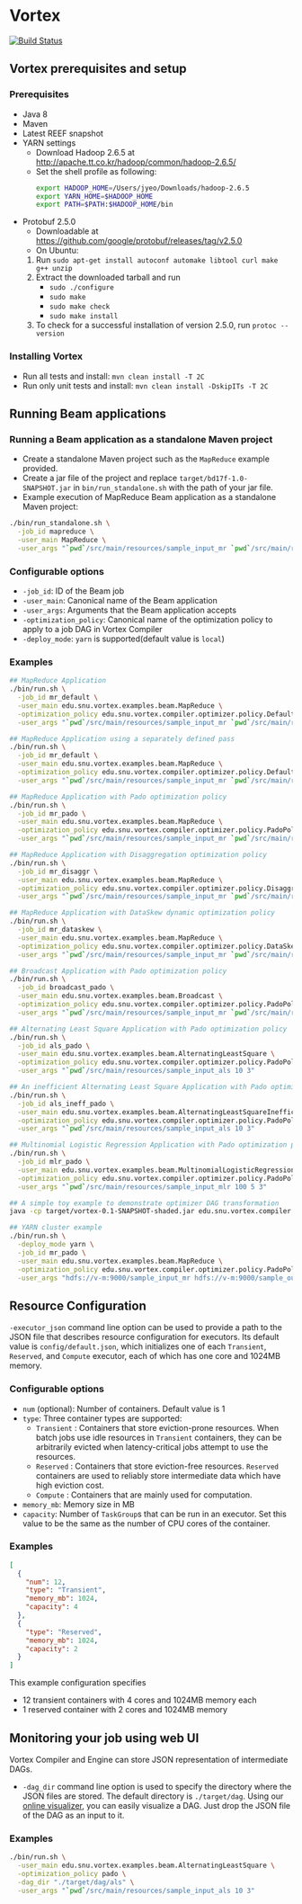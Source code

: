 # Vortex 
[![Build Status](https://cmsbuild.snu.ac.kr/buildStatus/icon?job=Vortex-master)](https://cmsbuild.snu.ac.kr/job/Vortex-master/)

## Vortex prerequisites and setup

### Prerequisites
* Java 8
* Maven
* Latest REEF snapshot
* YARN settings
    * Download Hadoop 2.6.5 at http://apache.tt.co.kr/hadoop/common/hadoop-2.6.5/
    * Set the shell profile as following:
        ```bash
        export HADOOP_HOME=/Users/jyeo/Downloads/hadoop-2.6.5
        export YARN_HOME=$HADOOP_HOME
        export PATH=$PATH:$HADOOP_HOME/bin
        ```
* Protobuf 2.5.0
    * Downloadable at https://github.com/google/protobuf/releases/tag/v2.5.0
    * On Ubuntu:
    1. Run `sudo apt-get install autoconf automake libtool curl make g++ unzip`
    2. Extract the downloaded tarball and run
        * `sudo ./configure`
        * `sudo make`
        * `sudo make check`
        * `sudo make install`
    3. To check for a successful installation of version 2.5.0, run `protoc --version`

### Installing Vortex
* Run all tests and install: `mvn clean install -T 2C`
* Run only unit tests and install: `mvn clean install -DskipITs -T 2C`

## Running Beam applications
### Running a Beam application as a standalone Maven project
* Create a standalone Maven project such as the `MapReduce` example provided.
* Create a jar file of the project and replace `target/bd17f-1.0-SNAPSHOT.jar` in `bin/run_standalone.sh` with the path of your jar file.
* Example execution of MapReduce Beam application as a standalone Maven project:
```bash
./bin/run_standalone.sh \
  -job_id mapreduce \
  -user_main MapReduce \
  -user_args "`pwd`/src/main/resources/sample_input_mr `pwd`/src/main/resources/sample_output"
```
### Configurable options
* `-job_id`: ID of the Beam job
* `-user_main`: Canonical name of the Beam application
* `-user_args`: Arguments that the Beam application accepts
* `-optimization_policy`: Canonical name of the optimization policy to apply to a job DAG in Vortex Compiler
* `-deploy_mode`: `yarn` is supported(default value is `local`)

### Examples
```bash
## MapReduce Application
./bin/run.sh \
  -job_id mr_default \
  -user_main edu.snu.vortex.examples.beam.MapReduce \
  -optimization_policy edu.snu.vortex.compiler.optimizer.policy.DefaultPolicy \
  -user_args "`pwd`/src/main/resources/sample_input_mr `pwd`/src/main/resources/sample_output"

## MapReduce Application using a separately defined pass
./bin/run.sh \
  -job_id mr_default \
  -user_main edu.snu.vortex.examples.beam.MapReduce \
  -optimization_policy edu.snu.vortex.compiler.optimizer.policy.DefaultPolicyWithSeparatePass \
  -user_args "`pwd`/src/main/resources/sample_input_mr `pwd`/src/main/resources/sample_output"

## MapReduce Application with Pado optimization policy
./bin/run.sh \
  -job_id mr_pado \
  -user_main edu.snu.vortex.examples.beam.MapReduce \
  -optimization_policy edu.snu.vortex.compiler.optimizer.policy.PadoPolicy \
  -user_args "`pwd`/src/main/resources/sample_input_mr `pwd`/src/main/resources/sample_output"

## MapReduce Application with Disaggregation optimization policy
./bin/run.sh \
  -job_id mr_disaggr \
  -user_main edu.snu.vortex.examples.beam.MapReduce \
  -optimization_policy edu.snu.vortex.compiler.optimizer.policy.DisaggregationPolicy \
  -user_args "`pwd`/src/main/resources/sample_input_mr `pwd`/src/main/resources/sample_output"

## MapReduce Application with DataSkew dynamic optimization policy
./bin/run.sh \
  -job_id mr_dataskew \
  -user_main edu.snu.vortex.examples.beam.MapReduce \
  -optimization_policy edu.snu.vortex.compiler.optimizer.policy.DataSkewPolicy \
  -user_args "`pwd`/src/main/resources/sample_input_mr `pwd`/src/main/resources/sample_output"

## Broadcast Application with Pado optimization policy
./bin/run.sh \
  -job_id broadcast_pado \
  -user_main edu.snu.vortex.examples.beam.Broadcast \
  -optimization_policy edu.snu.vortex.compiler.optimizer.policy.PadoPolicy \
  -user_args "`pwd`/src/main/resources/sample_input_mr `pwd`/src/main/resources/sample_output"

## Alternating Least Square Application with Pado optimization policy
./bin/run.sh \
  -job_id als_pado \
  -user_main edu.snu.vortex.examples.beam.AlternatingLeastSquare \
  -optimization_policy edu.snu.vortex.compiler.optimizer.policy.PadoPolicy \
  -user_args "`pwd`/src/main/resources/sample_input_als 10 3"

## An inefficient Alternating Least Square Application with Pado optimization policy (to show optimizer functionalities)
./bin/run.sh \
  -job_id als_ineff_pado \
  -user_main edu.snu.vortex.examples.beam.AlternatingLeastSquareInefficient \
  -optimization_policy edu.snu.vortex.compiler.optimizer.policy.PadoPolicy \
  -user_args "`pwd`/src/main/resources/sample_input_als 10 3"

## Multinomial Logistic Regression Application with Pado optimization policy
./bin/run.sh \
  -job_id mlr_pado \
  -user_main edu.snu.vortex.examples.beam.MultinomialLogisticRegression \
  -optimization_policy edu.snu.vortex.compiler.optimizer.policy.PadoPolicy \
  -user_args "`pwd`/src/main/resources/sample_input_mlr 100 5 3"

## A simple toy example to demonstrate optimizer DAG transformation
java -cp target/vortex-0.1-SNAPSHOT-shaded.jar edu.snu.vortex.compiler.optimizer.examples.MapReduceDisaggregationOptimization

## YARN cluster example
./bin/run.sh \
  -deploy_mode yarn \
  -job_id mr_pado \
  -user_main edu.snu.vortex.examples.beam.MapReduce \
  -optimization_policy edu.snu.vortex.compiler.optimizer.policy.PadoPolicy \
  -user_args "hdfs://v-m:9000/sample_input_mr hdfs://v-m:9000/sample_output_mr"
```

## Resource Configuration
`-executor_json` command line option can be used to provide a path to the JSON file that describes resource configuration for executors. Its default value is `config/default.json`, which initializes one of each `Transient`, `Reserved`, and `Compute` executor, each of which has one core and 1024MB memory.

### Configurable options
* `num` (optional): Number of containers. Default value is 1
* `type`:  Three container types are supported:
	* `Transient` : Containers that store eviction-prone resources. When batch jobs use idle resources in `Transient` containers, they can be arbitrarily evicted when latency-critical jobs attempt to use the resources.
	* `Reserved` : Containers that store eviction-free resources. `Reserved` containers are used to reliably store intermediate data which have high eviction cost.
	* `Compute` : Containers that are mainly used for computation.
* `memory_mb`: Memory size in MB
* `capacity`: Number of `TaskGroup`s that can be run in an executor. Set this value to be the same as the number of CPU cores of the container.

### Examples
```json
[
  {
    "num": 12,
    "type": "Transient",
    "memory_mb": 1024,
    "capacity": 4
  },
  {
    "type": "Reserved",
    "memory_mb": 1024,
    "capacity": 2
  }
]
```

This example configuration specifies
* 12 transient containers with 4 cores and 1024MB memory each
* 1 reserved container with 2 cores and 1024MB memory

## Monitoring your job using web UI
Vortex Compiler and Engine can store JSON representation of intermediate DAGs.
* `-dag_dir` command line option is used to specify the directory where the JSON files are stored. The default directory is `./target/dag`.
Using our [online visualizer](https://service.jangho.kr/vortex-dag/), you can easily visualize a DAG. Just drop the JSON file of the DAG as an input to it.

### Examples
```bash
./bin/run.sh \
  -user_main edu.snu.vortex.examples.beam.AlternatingLeastSquare \
  -optimization_policy pado \
  -dag_dir "./target/dag/als" \
  -user_args "`pwd`/src/main/resources/sample_input_als 10 3"
```